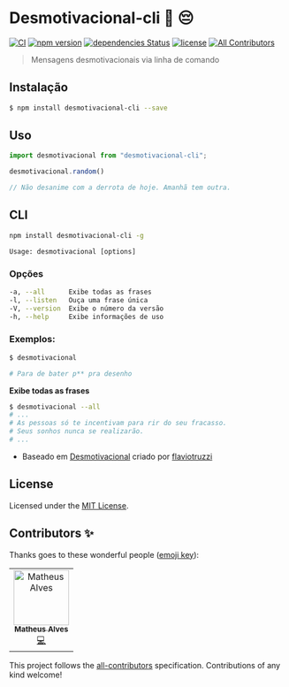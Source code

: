 # Desmotivacional-cli :speech_balloon: :pensive:
[![CI](https://github.com/welksonramos/desmotivacional-cli/actions/workflows/main.yml/badge.svg)](https://github.com/welksonramos/desmotivacional-cli/actions/workflows/main.yml) [![npm version](https://img.shields.io/npm/v/desmotivacional-cli.svg)](https://www.npmjs.com/package/desmotivacional-cli) [![dependencies Status](https://david-dm.org/welksonramos/desmotivacional-cli/status.svg)](https://david-dm.org/welksonramos/desmotivacional-cli) [![license](https://img.shields.io/npm/l/desmotivacional-cli.svg?style=flat)](https://raw.github.com/welksonramos/desmotivacional-cli/blob/master/LICENSE)<!-- ALL-CONTRIBUTORS-BADGE:START - Do not remove or modify this section -->
[![All Contributors](https://img.shields.io/badge/all_contributors-1-orange.svg?style=flat-square)](#contributors-)<!-- ALL-CONTRIBUTORS-BADGE:END -->

>  Mensagens desmotivacionais via linha de comando

## Instalação

 ```bash
 $ npm install desmotivacional-cli --save
 ```
  
## Uso

 ```js
import desmotivacional from "desmotivacional-cli";

desmotivacional.random()

// Não desanime com a derrota de hoje. Amanhã tem outra.
 ```
## CLI
 
 ```bash
 npm install desmotivacional-cli -g
 ```
 ```
 Usage: desmotivacional [options]
 ```
### Opções
 
 ```bash
 -a, --all      Exibe todas as frases
 -l, --listen   Ouça uma frase única
 -V, --version  Exibe o número da versão
 -h, --help     Exibe informações de uso
 ```
### Exemplos:

```bash
$ desmotivacional

# Para de bater p** pra desenho

```
**Exibe todas as frases**

```bash
$ desmotivacional --all
# ...
# As pessoas só te incentivam para rir do seu fracasso.
# Seus sonhos nunca se realizarão.
# ...
```

 * Baseado em [Desmotivacional](https://github.com/flaviotruzzi/desmotivacional) criado por [flaviotruzzi](https://github.com/flaviotruzzi)

## License
Licensed under the [MIT License](LICENSE).

## Contributors ✨

Thanks goes to these wonderful people ([emoji key](https://allcontributors.org/docs/en/emoji-key)):

<!-- ALL-CONTRIBUTORS-LIST:START - Do not remove or modify this section -->
<!-- prettier-ignore-start -->
<!-- markdownlint-disable -->
<table>
  <tr>
    <td align="center"><a href="https://theuves.me"><img src="https://avatars0.githubusercontent.com/u/10136242?v=4" width="100px;" alt="Matheus Alves"/><br /><sub><b>Matheus Alves</b></sub></a><br /><a href="https://github.com/welksonramos/desmotivaconal-cli/commits?author=theuves" title="Code">💻</a></td>
  </tr>
</table>

<!-- markdownlint-enable -->
<!-- prettier-ignore-end -->
<!-- ALL-CONTRIBUTORS-LIST:END -->

This project follows the [all-contributors](https://github.com/all-contributors/all-contributors) specification. Contributions of any kind welcome!
